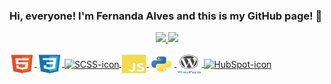 ### Hi, everyone! I'm Fernanda Alves and this is my GitHub page! 🚀

<div align="center">
  <a href="https://github.com/FeFernandes/">
  <img height="160em" src="https://github-readme-stats.vercel.app/api?username=FeFernandes&show_icons=true&theme=gruvbox&include_all_commits=true&count_private=true"/>
  <img height="160em" src="https://github-readme-stats.vercel.app/api/top-langs/?username=FeFernandes&layout=compact&langs_count=7&theme=gruvbox"/>
</div>
  
<div style="display: inline_block"><br>
  <img align="center" alt="HTML5-icon" height="30" width="40" src="https://raw.githubusercontent.com/devicons/devicon/master/icons/html5/html5-original.svg">
  <img align="center" alt="CSS3-icon" height="30" width="40" src="https://raw.githubusercontent.com/devicons/devicon/master/icons/css3/css3-original.svg">
  <img align="center" alt="SCSS-icon" height="30" width="40" src="https://cdn.jsdelivr.net/gh/devicons/devicon/icons/sass/sass-original.svg">
  <img align="center" alt="JS-icon" height="30" width="40" src="https://raw.githubusercontent.com/devicons/devicon/master/icons/javascript/javascript-plain.svg">
  <img align="center" alt="Python-icon" height="30" width="40" src="https://raw.githubusercontent.com/devicons/devicon/master/icons/python/python-original.svg">
  <img align="center" alt="WordPress-icon" height="30" width="40" src="https://raw.githubusercontent.com/devicons/devicon/master/icons/wordpress/wordpress-original.svg">
  <img align="center" alt="HubSpot-icon" height="30" width="40" src="https://legal.hubspot.com/hubfs/guidelines_the-sprocket.svg">
</div>
  
##
